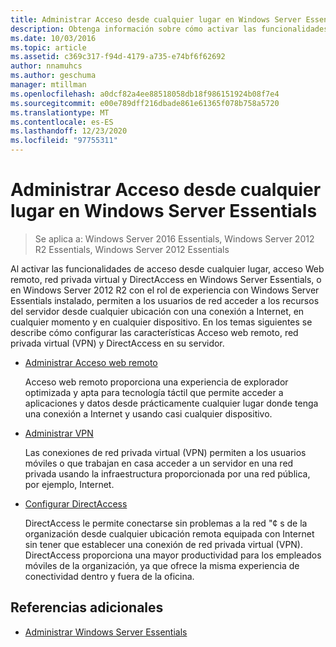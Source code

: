 ```yaml
---
title: Administrar Acceso desde cualquier lugar en Windows Server Essentials
description: Obtenga información sobre cómo activar las funcionalidades de acceso desde cualquier lugar, acceso Web remoto, red privada virtual y DirectAccess en Windows Server Essentials.
ms.date: 10/03/2016
ms.topic: article
ms.assetid: c369c317-f94d-4179-a735-e74bf6f62692
author: nnamuhcs
ms.author: geschuma
manager: mtillman
ms.openlocfilehash: a0dcf82a4ee88518058db18f986151924b08f7e4
ms.sourcegitcommit: e00e789dff216dbade861e61365f078b758a5720
ms.translationtype: MT
ms.contentlocale: es-ES
ms.lasthandoff: 12/23/2020
ms.locfileid: "97755311"
---
```

# <a name="manage-anywhere-access-in-windows-server-essentials"></a>Administrar Acceso desde cualquier lugar en Windows Server Essentials

>Se aplica a: Windows Server 2016 Essentials, Windows Server 2012 R2 Essentials, Windows Server 2012 Essentials

Al activar las funcionalidades de acceso desde cualquier lugar, acceso Web remoto, red privada virtual y DirectAccess en Windows Server Essentials, o en Windows Server 2012 R2 con el rol de experiencia con Windows Server Essentials instalado, permiten a los usuarios de red acceder a los recursos del servidor desde cualquier ubicación con una conexión a Internet, en cualquier momento y en cualquier dispositivo. En los temas siguientes se describe cómo configurar las características Acceso web remoto, red privada virtual (VPN) y DirectAccess en su servidor.

-   [Administrar Acceso web remoto](Manage-Remote-Web-Access-in-Windows-Server-Essentials.md)

     Acceso web remoto proporciona una experiencia de explorador optimizada y apta para tecnología táctil que permite acceder a aplicaciones y datos desde prácticamente cualquier lugar donde tenga una conexión a Internet y usando casi cualquier dispositivo.

-   [Administrar VPN](Manage-VPN-in-Windows-Server-Essentials.md)

     Las conexiones de red privada virtual (VPN) permiten a los usuarios móviles o que trabajan en casa acceder a un servidor en una red privada usando la infraestructura proporcionada por una red pública, por ejemplo, Internet.

-   [Configurar DirectAccess](Configure-DirectAccess-in-Windows-Server-Essentials.md)

     DirectAccess le permite conectarse sin problemas a la red "¢ s de la organización desde cualquier ubicación remota equipada con Internet sin tener que establecer una conexión de red privada virtual (VPN). DirectAccess proporciona una mayor productividad para los empleados móviles de la organización, ya que ofrece la misma experiencia de conectividad dentro y fuera de la oficina.

## <a name="additional-references"></a>Referencias adicionales

-   [Administrar Windows Server Essentials](Manage-Windows-Server-Essentials.md)
